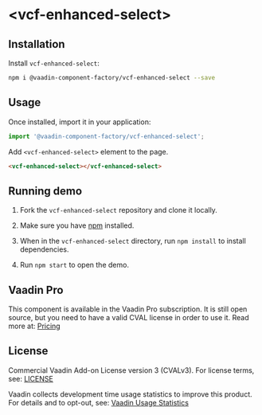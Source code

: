 # &lt;vcf-enhanced-select&gt;





<!--
[![Gitter](https://badges.gitter.im/Join%20Chat.svg)](https://gitter.im/vaadin/web-components?utm_source=badge&utm_medium=badge&utm_campaign=pr-badge)
[![npm version](https://badgen.net/npm/v/@vaadin-component-factory/vcf-enhanced-select)](https://www.npmjs.com/package/@vaadin-component-factory/vcf-enhanced-select)
[![Published on Vaadin Directory](https://img.shields.io/badge/Vaadin%20Directory-published-00b4f0.svg)](https://vaadin.com/directory/component/vaadin-component-factoryvcf-enhanced-select)

[Live demo ↗](https://vcf-enhanced-select.netlify.com)
|
[API documentation ↗](https://vcf-enhanced-select.netlify.com/api/#/elements/Vaadin.VcfEnhancedSelect)
-->

## Installation

Install `vcf-enhanced-select`:

```sh
npm i @vaadin-component-factory/vcf-enhanced-select --save
```

## Usage

Once installed, import it in your application:

```js
import '@vaadin-component-factory/vcf-enhanced-select';
```

Add `<vcf-enhanced-select>` element to the page.

```html
<vcf-enhanced-select></vcf-enhanced-select>
```

## Running demo

1. Fork the `vcf-enhanced-select` repository and clone it locally.

1. Make sure you have [npm](https://www.npmjs.com/) installed.

1. When in the `vcf-enhanced-select` directory, run `npm install` to install dependencies.

1. Run `npm start` to open the demo.

<!--
## Server-side API

This is the client-side (Polymer 3) web component. If you are looking for the server-side (Java) API for the Vaadin Platform, it can be found here: [VcfEnhancedSelect](https://vaadin.com/directory/component/VcfEnhancedSelect) -->

## Vaadin Pro

This component is available in the Vaadin Pro subscription. It is still open source, but you need to have a valid CVAL license in order to use it. Read more at: [Pricing](https://vaadin.com/pricing)

## License

Commercial Vaadin Add-on License version 3 (CVALv3). For license terms, see: [LICENSE](https://github.com/vaadin-component-factory/vcf-enhanced-select/blob/master/LICENSE)

Vaadin collects development time usage statistics to improve this product. For details and to opt-out, see: [Vaadin Usage Statistics](https://github.com/vaadin/vaadin-usage-statistics)

